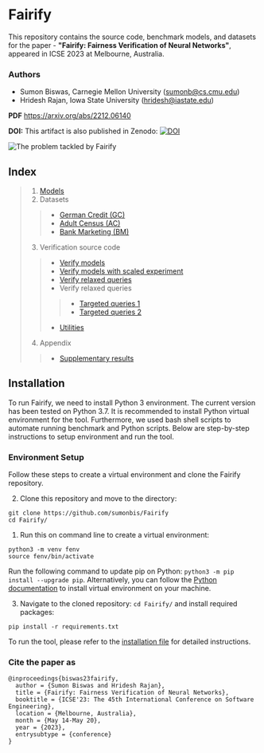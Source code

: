 # Fairify

This repository contains the source code, benchmark models, and datasets for the paper - **"Fairify: Fairness Verification of Neural Networks"**, appeared in ICSE 2023 at Melbourne, Australia.

### Authors
* Sumon Biswas, Carnegie Mellon University (sumonb@cs.cmu.edu)
* Hridesh Rajan, Iowa State University (hridesh@iastate.edu)

**PDF** https://arxiv.org/abs/2212.06140

**DOI:** This artifact is also published in Zenodo:
[![DOI](https://zenodo.org/badge/DOI/10.5281/zenodo.7579939.svg)](https://doi.org/10.5281/zenodo.7579939)

![The problem tackled by Fairify](/problem.jpg)

## Index
> 1. [Models](models/)
> 2. Datasets
  >> * [German Credit (GC)](data/german)
  >> * [Adult Census (AC)](data/adult)
  >> * [Bank Marketing (BM)](data/bank)
> 3. Verification source code
  >> * [Verify models](src/)
  >> * [Verify models with scaled experiment](stress/)
  >> * [Verify relaxed queries](relaxed/)
  >> * Verify relaxed queries
  >  >> * [Targeted queries 1](targeted/)
  >  >> * [Targeted queries 2](targeted2/)
  >> * [Utilities](utils/)
> 4. Appendix
  >> * [Supplementary results](/Appendix-Result.pdf)

## Installation

To run Fairify, we need to install Python 3 environment. The current version has been tested on Python 3.7. It is recommended to install Python virtual environment for the tool. Furthermore, we used bash shell scripts to automate running benchmark and Python scripts. Below are step-by-step instructions to setup environment and run the tool. 

### Environment Setup

Follow these steps to create a virtual environment and clone the Fairify repository.

2. Clone this repository and move to the directory:

```
git clone https://github.com/sumonbis/Fairify
cd Fairify/
``` 

1. Run this on command line to create a virtual environment:

```
python3 -m venv fenv
source fenv/bin/activate
```

Run the following command to update pip on Python: `python3 -m pip install --upgrade pip`. Alternatively, you can follow the [Python documentation](https://packaging.python.org/en/latest/guides/installing-using-pip-and-virtual-environments/) to install virtual environment on your machine. 

3. Navigate to the cloned repository: `cd Fairify/` and install required packages:

```
pip install -r requirements.txt
```

To run the tool, please refer to the [installation file](/INSTALL.md) for detailed instructions. 

### Cite the paper as
```
@inproceedings{biswas23fairify,
  author = {Sumon Biswas and Hridesh Rajan},
  title = {Fairify: Fairness Verification of Neural Networks},
  booktitle = {ICSE'23: The 45th International Conference on Software Engineering},
  location = {Melbourne, Australia},
  month = {May 14-May 20},
  year = {2023},
  entrysubtype = {conference}
}
```